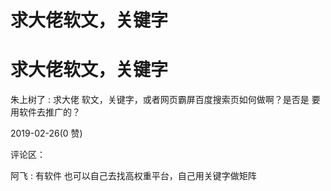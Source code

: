 # 求大佬软文，关键字

# 求大佬软文，关键字

朱上树了 : 求大佬 软文，关键字，或者网页霸屏百度搜索页如何做啊？是否是 要用软件去推广的？

2019-02-26(0 赞)

评论区：

阿飞 : 有软件 也可以自己去找高权重平台，自己用关键字做矩阵